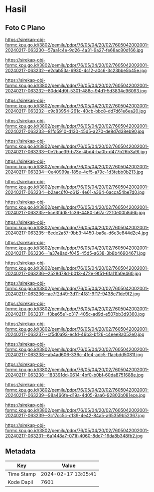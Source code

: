 # Hasil

## Foto C Plano

https://sirekap-obj-formc.kpu.go.id/3802/pemilu/pdpr/76/05/04/20/02/7605042002001-20240217-063230--57aa1c4e-9d26-4a31-9a27-fe68ac80d166.jpg

https://sirekap-obj-formc.kpu.go.id/3802/pemilu/pdpr/76/05/04/20/02/7605042002001-20240217-063232--e2dab53a-6930-4c12-a0c6-3c23bbe5b45e.jpg

https://sirekap-obj-formc.kpu.go.id/3802/pemilu/pdpr/76/05/04/20/02/7605042002001-20240217-063232--80dd4d9f-5301-488c-94d1-5d3834c96093.jpg

https://sirekap-obj-formc.kpu.go.id/3802/pemilu/pdpr/76/05/04/20/02/7605042002001-20240217-063232--c9c83954-261c-40cb-bbc8-dd7d61e6ea20.jpg

https://sirekap-obj-formc.kpu.go.id/3802/pemilu/pdpr/76/05/04/20/02/7605042002001-20240217-063233--81fd5910-d130-45d5-a270-de8d7d38eb90.jpg

https://sirekap-obj-formc.kpu.go.id/3802/pemilu/pdpr/76/05/04/20/02/7605042002001-20240217-063233--0e2bae39-b73e-4bd4-ba0b-d477b26b3a9f.jpg

https://sirekap-obj-formc.kpu.go.id/3802/pemilu/pdpr/76/05/04/20/02/7605042002001-20240217-063234--0e40999a-185e-4cf5-a79c-1d3febb0b213.jpg

https://sirekap-obj-formc.kpu.go.id/3802/pemilu/pdpr/76/05/04/20/02/7605042002001-20240217-063234--b2aec6f0-c612-4e61-a364-6acca54be7d0.jpg

https://sirekap-obj-formc.kpu.go.id/3802/pemilu/pdpr/76/05/04/20/02/7605042002001-20240217-063235--5ce3fdd5-1c36-4480-b67a-2210e00b8d6b.jpg

https://sirekap-obj-formc.kpu.go.id/3802/pemilu/pdpr/76/05/04/20/02/7605042002001-20240217-063235--8ede2a57-9bb3-4450-ba6a-d6e3e844d2e4.jpg

https://sirekap-obj-formc.kpu.go.id/3802/pemilu/pdpr/76/05/04/20/02/7605042002001-20240217-063236--1a37e8ad-f045-45d5-a638-3b8b46904671.jpg

https://sirekap-obj-formc.kpu.go.id/3802/pemilu/pdpr/76/05/04/20/02/7605042002001-20240217-063236--2528d78d-b013-472e-9f51-6fa11fa0e460.jpg

https://sirekap-obj-formc.kpu.go.id/3802/pemilu/pdpr/76/05/04/20/02/7605042002001-20240217-063236--ac7f2d49-3d11-4f81-9f17-9438e71de9f2.jpg

https://sirekap-obj-formc.kpu.go.id/3802/pemilu/pdpr/76/05/04/20/02/7605042002001-20240217-063237--f3be65e1-c317-405c-ad9d-e507bb3d9360.jpg

https://sirekap-obj-formc.kpu.go.id/3802/pemilu/pdpr/76/05/04/20/02/7605042002001-20240217-063237--cf5d0a93-ecfd-46b3-bf26-c4eee8a052e0.jpg

https://sirekap-obj-formc.kpu.go.id/3802/pemilu/pdpr/76/05/04/20/02/7605042002001-20240217-063238--ab4ad606-336c-4fe4-adc5-f1acbdd5081f.jpg

https://sirekap-obj-formc.kpu.go.id/3802/pemilu/pdpr/76/05/04/20/02/7605042002001-20240217-063238--183391dd-0614-4bf0-b0bf-60da8751688e.jpg

https://sirekap-obj-formc.kpu.go.id/3802/pemilu/pdpr/76/05/04/20/02/7605042002001-20240217-063239--98a466fe-d19a-4d05-9aa6-92803b081ece.jpg

https://sirekap-obj-formc.kpu.go.id/3802/pemilu/pdpr/76/05/04/20/02/7605042002001-20240217-063239--3c17cc5c-c139-4e42-84a5-a65359b52367.jpg

https://sirekap-obj-formc.kpu.go.id/3802/pemilu/pdpr/76/05/04/20/02/7605042002001-20240217-063231--6a1448a7-071f-4060-8dc7-16da8b348fb2.jpg


## Metadata

| Key        | Value               |
| ---------- | ------------------- |
| Time Stamp | 2024-02-17 13:05:41 |
| Kode Dapil | 7601                |



